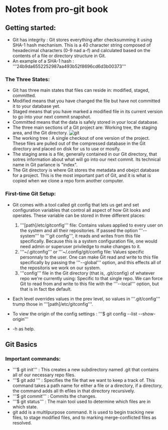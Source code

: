# Notes from pro-git book

## Getting started:

* Git has integrity : Git stores everything after checksumming it using SHA-1 hash mechanism. This is a 40 character string composed of hexadecimal characters (0-9 nad a-f) and calculated based on the contents of a file or directory structure in Git.
* An example of a SHA-1 hash : '''24b9da6552252987aa493b52f8696cd6d3b00373'''

### The Three States:
* Git has three main states that files can reside in: modified, staged, committed.
* Modified means that you have changed the file but have not committed it to your database yet.
* Staged means that you have marked a modified file in its current version to go into your next commit snapshot.
* Committed means that the data is safely stored in your local database.
* The three main sections of a Git project are: Working tree, the staging area, and the Git directory. ![git](https://user-images.githubusercontent.com/95584904/237024966-6e4e52c7-e2c6-43fc-b242-7dbefc27a037.png)
* The working tree : A single checkout of one version of the project. These files are pulled out of the compressed database in the Git directory and placed on disk for us to use or 
mosify.
* The staging area is a file, generally contained in our Git directory, that sotres information about what will go into our next commit. Its technical name in Git parlance is "index".
* The Git directory is where Git stores the metadata and obejct database for a project. This is the most important part of Git, and it is what is copied when we clone a repo form another computer.

### First-time Git Setup:
* Git comes with a tool called git config that lets us get and set configuration variables that control all aspect of how Git looks and operates. These variable can be stored in three different places:
  1. '''[path]/etc/gitconfig''' file: Contains values applied to every user on the system and all their repositories. If passed the option '''--system''' to '''git config''', it reads and writes from this file specifically. Because this is a system configuration file, one would need admin or superuser priviledge to make changes to it.
  2. '''~/.gitconfig''' or '''~/.config/git/config file: Values specific personnaly to the user. One can make Git read and write to this file specifically by passing the '''--global''' option, and this effects all of the repositoris we work on our system.
  3. '''config''' file in the Git directory (that is, .git/config) of whatever repo we're currently using: Specific to that single repo. We can force Git to read from and write to this file with the '''--local''' option, but that is in fact tbe default.

* Each level overrides values in the prev level, so values in '''.git/config''' trump those in '''[path]/etc/gitconfig'''.
* To view the origin of the config settings : '''$ git config --list --show-origin'''
* -h as help.

## Git Basics

### Important commands:
* '''$ git init''' : This creates a new subdirectory named .git that contains all of our necessary repo files.
* '''$ git add <file>''' : Specifies the file that we want to keep a track of. This command takes a path name for either a file or a directory, if a directory, the command adds all th efiles in that directory recursively.
* '''$ git commit''' : Commits the changes.
* '''$ git status''' : The main tool used to determine which files are in which state.
* git add is a multilpurpose command. It is used to begin tracking new files, to stage modified files, and to marking merge-conflicted files as resolved.
  
  
